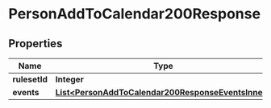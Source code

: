 

# PersonAddToCalendar200Response


## Properties

| Name | Type | Description | Notes |
|------------ | ------------- | ------------- | -------------|
|**rulesetId** | **Integer** |  |  [optional] |
|**events** | [**List&lt;PersonAddToCalendar200ResponseEventsInner&gt;**](PersonAddToCalendar200ResponseEventsInner.md) |  |  [optional] |




